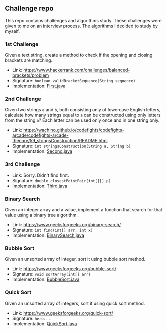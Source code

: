 ## Challenge repo

This repo contains challenges and algorithms study. These challenges were
given to me on an interview process. The algorithms I decided to study
by myself.

### 1st Challenge

Given a text string, create a method to check if the opening and closing
brackets are matching.
- Link: https://www.hackerrank.com/challenges/balanced-brackets/problem
- Signature: `boolean validBracketSequence(String sequence)`
- Implementation: [First.java](src/main/java/blog/ricardocampos/First.java)

### 2nd Challenge

Given two strings `a` and `b`, both consisting only of lowercase English letters,
calculate how many strings equal to `a` can be constructed using only letters from
the string `b`? Each letter can be used only once and in one string only.
- Link: https://wachino.github.io/codefights/codefights-arcade/codefights-arcade-thecore/59_stringsConstruction/README.html
- Signature: `int stringsConstruction(String a, String b)`
- Implementation: [Second.java](src/main/java/blog/ricardocampos/Second.java)

### 3rd Challenge

- Link: Sorry. Didn't find first.
- Signature: `double closestPointPair(int[][] p)`
- Implementation: [Third.java](src/main/java/blog/ricardocampos/Third.java)

### Binary Search

Given an integer array and a value, implement a function that search for that value
using a binary tree algorithm.

- Link: https://www.geeksforgeeks.org/binary-search/
- Signature: `int find(int[] arr, int x)`
- Implementation: [BinarySearch.java](src/main/java/blog/ricardocampos/BinarySearch.java)

### Bubble Sort

Given an unsorted array of integer, sort it using bubble sort method.

- Link: https://www.geeksforgeeks.org/bubble-sort/
- Signature: `void sortArray(int[] arr)`
- Implementation: [BubbleSort.java](src/main/java/blog/ricardocampos/BubbleSort.java)

### Quick Sort

Given an unsorted array of integers, sort it using quick sort method.

- Link: https://www.geeksforgeeks.org/quick-sort/
- Signature: `here...`
- Implementation: [QuickSort.java](src/main/java/blog/ricardocampos/QuickSort.java)

